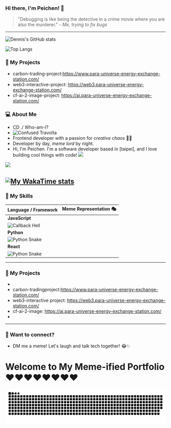 ### Hi there, I'm Peichen! 👋

> "Debugging is like being the detective in a crime movie where you are also the murderer." - _Me, trying to fix bugs_

---

![Dennis's GitHub stats](https://github-readme-stats.vercel.app/api?username=dennislee928&show_icons=true&theme=radical)


![Top Langs](https://github-readme-stats.vercel.app/api/top-langs/?username=dennislee928&hide=css,html,HTML&langs_count=32)


### 🔨 My Projects


- carbon-trading-project:https://www.para-universe-energy-exchange-station.com/
- web3-interactive-project: https://web3.para-universe-energy-exchange-station.com/
- cf-ai-2-image-project: https://ai.para-universe-energy-exchange-station.com/
 


### 💻 About Me

- CD ./ Who-am-I?
- 
  ![Confused Travolta](https://media.giphy.com/media/3o6Zt481isNVuQI1l6/giphy.gif)
- Frontend developer with a passion for _creative chaos_ 🎨🤓
- Developer by day, _meme lord_ by night.
- Hi, I'm Peichen. I'm a software developer based in [taipei], and I love building cool things with code!
![](http://github-profile-summary-cards.vercel.app/api/cards/stats?username=dennislee928&theme=discord_old_blurple) 
<img src="https://github-profile-trophy.vercel.app/?username=dennislee928&theme=juicyfresh&no-bg=true" />

## [![My WakaTime stats](https://github-readme-stats.vercel.app/api/wakatime?username=dennislee928)](https://github.com/dennislee928/github-readme-stats)

### 🔧 My Skills

| Language / Framework                                                                                                                                                                      | Meme Representation 🎭 |
| ----------------------------------------------------------------------------------------------------------------------------------------------------------------------------------------- | ---------------------- |
| **JavaScript**                                                                                                                                                                            |
| ![Callback Hell](https://media.giphy.com/media/JIX9t2j0ZTN9S/giphy.gif)                                                                                                                   |
| **Python**                                                                                                                                                                                |
| ![Python Snake](https://media.giphy.com/media/xUPGcguWZHRC2HyBRS/giphy.gif)                                                                                                               |
| **React**                                                                                                                                                                                 |
| ![Python Snake](https://i.giphy.com/media/v1.Y2lkPTc5MGI3NjExZXE4ZHJ5aDJsZDl5NnJwMWt4cW01aWJvYmNqNHcxZXdldHpyejc0NCZlcD12MV9pbnRlcm5hbF9naWZfYnlfaWQmY3Q9Zw/g5R9dok94mrIvplmZd/giphy.gif) |

---

### 🔨 My Projects

-
- carbon-tradingproject:https://www.para-universe-energy-exchange-station.com/
- web3-interactive project: https://web3.para-universe-energy-exchange-station.com/
- cf-ai-2-image: https://ai.para-universe-energy-exchange-station.com/
- 

---

### 🥳 Want to connect?

- DM me a meme! Let's laugh and talk tech together! 😂✨


# Welcome to My Meme-ified Portfolio ❤️❤️❤️❤️❤️❤️❤️❤️

<picture>
  <source
    media="(prefers-color-scheme: dark)"
    srcset="https://raw.githubusercontent.com/neozhu/neozhu/output/github-contribution-grid-snake-dark.svg"
  />
  <source
    media="(prefers-color-scheme: light)"
    srcset="https://raw.githubusercontent.com/neozhu/neozhu/output/github-contribution-grid-snake.svg"
  />
  <img
    alt="github contribution grid snake animation"
    src="https://raw.githubusercontent.com/neozhu/neozhu/output/github-contribution-grid-snake.svg"
  />
</picture>
